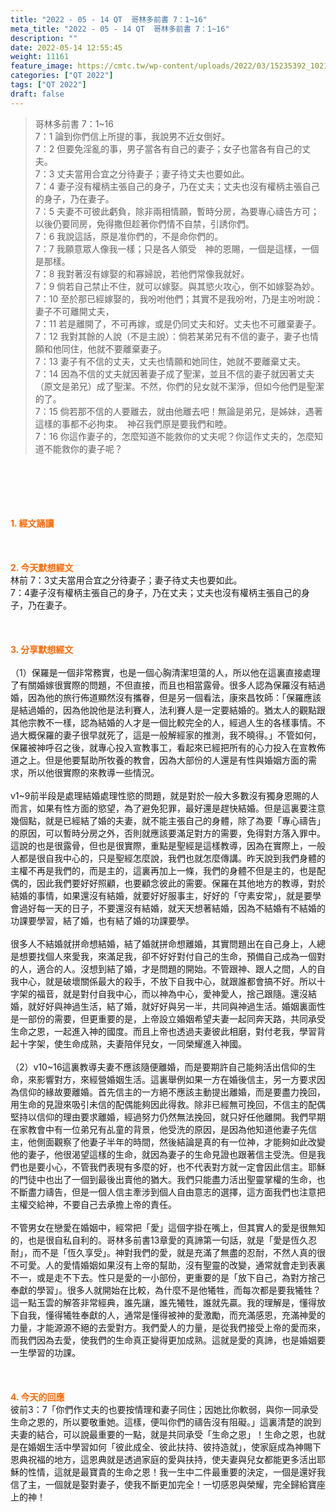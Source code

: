 ```yaml
---
title: "2022 - 05 - 14 QT  哥林多前書 7：1~16"
meta_title: "2022 - 05 - 14 QT  哥林多前書 7：1~16"
description: ""
date: 2022-05-14 12:55:45
weight: 11161
feature_image: https://cmtc.tw/wp-content/uploads/2022/03/15235392_10211799862337740_180693556567566654_o-1.webp
categories: ["QT 2022"]
tags: ["QT 2022"]
draft: false
---
```


<blockquote>哥林多前書 7：1~16<br />
7：1 論到你們信上所提的事，我說男不近女倒好。<br />
7：2 但要免淫亂的事，男子當各有自己的妻子；女子也當各有自己的丈夫。<br />
7：3 丈夫當用合宜之分待妻子；妻子待丈夫也要如此。<br />
7：4 妻子沒有權柄主張自己的身子，乃在丈夫；丈夫也沒有權柄主張自己的身子，乃在妻子。<br />
7：5 夫妻不可彼此虧負，除非兩相情願，暫時分房，為要專心禱告方可；以後仍要同房，免得撒但趁著你們情不自禁，引誘你們。<br />
7：6 我說這話，原是准你們的，不是命你們的。<br />
7：7 我願意眾人像我一樣；只是各人領受　神的恩賜，一個是這樣，一個是那樣。<br />
7：8 我對著沒有嫁娶的和寡婦說，若他們常像我就好。<br />
7：9 倘若自己禁止不住，就可以嫁娶。與其慾火攻心，倒不如嫁娶為妙。<br />
7：10 至於那已經嫁娶的，我吩咐他們；其實不是我吩咐，乃是主吩咐說：妻子不可離開丈夫，<br />
7：11 若是離開了，不可再嫁，或是仍同丈夫和好。丈夫也不可離棄妻子。<br />
7：12 我對其餘的人說（不是主說）：倘若某弟兄有不信的妻子，妻子也情願和他同住，他就不要離棄妻子。<br />
7：13 妻子有不信的丈夫，丈夫也情願和她同住，她就不要離棄丈夫。<br />
7：14 因為不信的丈夫就因著妻子成了聖潔，並且不信的妻子就因著丈夫（原文是弟兄）成了聖潔。不然，你們的兒女就不潔淨，但如今他們是聖潔的了。<br />
7：15 倘若那不信的人要離去，就由他離去吧！無論是弟兄，是姊妹，遇著這樣的事都不必拘束。　神召我們原是要我們和睦。<br />
7：16 你這作妻子的，怎麼知道不能救你的丈夫呢？你這作丈夫的，怎麼知道不能救你的妻子呢？</blockquote><br />
&nbsp;<br />
<br />
&nbsp;<br />
<br />
<span style="color: #ff6600;"><strong>1. </strong><strong>經文誦讀</strong></span><br />
<br />
<span style="color: #ff6600;"><strong> </strong></span><br />
<br />
<span style="color: #ff6600;"><strong>2. 今天默想</strong><strong>經文<br />
</strong></span>林前 7：3丈夫當用合宜之分待妻子；妻子待丈夫也要如此。<br />
7：4妻子沒有權柄主張自己的身子，乃在丈夫；丈夫也沒有權柄主張自己的身子，乃在妻子。<br />
<br />
&nbsp;<br />
<br />
<span style="color: #ff6600;"><strong>3. 分享默想經文</strong></span><br />
<br />
（1）保羅是一個非常務實，也是一個心胸清潔坦蕩的人，所以他在這裏直接處理了有關婚嫁很實際的問題，不但直接，而且也相當露骨。很多人認為保羅沒有結過婚，因為他的旅行佈道顯然沒有攜眷，但是另一個看法，康來昌牧師：「保羅應該是結過婚的，因為他說他是法利賽人，法利賽人是一定要結婚的。猶太人的觀點跟其他宗教不一樣，認為結婚的人才是一個比較完全的人，經過人生的各樣事情。不過大概保羅的妻子很早就死了，這是一般解經家的推測，我不曉得。」不管如何，保羅被神呼召之後，就專心投入宣教事工，看起來已經把所有的心力投入在宣教佈道之上。但是他要幫助所牧養的教會，因為大部份的人還是有性與婚姻方面的需求，所以他很實際的來教導一些情況。<br />
<br />
v1~9前半段是處理結婚處理性慾的問題，就是對於一般大多數沒有獨身恩賜的人而言，如果有性方面的慾望，為了避免犯罪，最好還是趕快結婚。但是這裏要注意幾個點，就是已經結了婚的夫妻，就不能主張自己的身體，除了為要「專心禱告」的原因，可以暫時分房之外，否則就應該要滿足對方的需要，免得對方落入罪中。這說的也是很露骨，但也是很實際，重點是聖經是這樣教導，因為在實際上，一般人都是很自我中心的，只是聖經怎麼說，我們也就怎麼傳講。昨天說到我們身體的主權不再是我們的，而是主的，這裏再加上一條，我們的身體不但是主的，也是配偶的，因此我們要好好照顧，也要顧念彼此的需要。保羅在其他地方的教導，對於結婚的事情，如果還沒有結婚，就要好好服事主，好好的「守素安常」，就是要學會過好每一天的日子，不要還沒有結婚，就天天想著結婚，因為不結婚有不結婚的功課要學習，結了婚，也有結了婚的功課要學。<br />
<br />
很多人不結婚就拼命想結婚，結了婚就拼命想離婚，其實問題出在自己身上，人總是想要找個人來愛我，來滿足我，卻不好好對付自己的生命，預備自己成為一個對的人，適合的人。沒想到結了婚，才是問題的開始。不管跟神、跟人之間，人的自我中心，就是破壞關係最大的殺手，不放下自我中心，就跟誰都會搞不好。所以十字架的福音，就是對付自我中心，而以神為中心，愛神愛人，捨己跟隨。還沒結婚，就好好與神過生活，結了婚，就好好與另一半，共同與神過生活。婚姻裏面性是一部份的需要，但更重要的是，上帝設立婚姻希望夫妻一起同奔天路，共同承受生命之恩，一起進入神的國度。而且上帝也透過夫妻彼此相磨，對付老我，學習背起十字架，使生命成熟，夫妻陪伴兒女，一同榮耀進入神國。<br />
<br />
（2）v10~16這裏教導夫妻不應該隨便離婚，而是要期許自己能夠活出信仰的生命，來影響對方，來經營婚姻生活。這裏舉例如果一方在婚後信主，另一方要求因為信仰的緣故要離婚。首先信主的一方絕不應該主動提出離婚，而是要盡力挽回，用生命的見證來吸引未信的配偶能夠因此得救。除非已經無可挽回，不信主的配偶堅持以信仰的理由要求離婚，經過努力仍然無法挽回，就只好任他離開。我們早期在家教會中有一位弟兄有乩童的背景，他受洗的原因，是因為他知道他妻子先信主，他側面觀察了他妻子半年的時間，然後結論是真的有一位神，才能夠如此改變他的妻子，他很渴望這樣的生命，就因為妻子的生命見證也跟著信主受洗。但是我們也是要小心，不管我們表現有多麼的好，也不代表對方就一定會因此信主。耶穌的門徒中也出了一個到最後出賣他的猶大。我們只能盡力活出聖靈掌權的生命，也不斷盡力禱告，但是一個人信主牽涉到個人自由意志的選擇，這方面我們也注意把主權交給神，不要自己去承擔上帝的責任。<br />
<br />
不管男女在戀愛在婚姻中，經常把「愛」這個字掛在嘴上，但其實人的愛是很無知的，也是很自私自利的。哥林多前書13章愛的真諦第一句話，就是「愛是恆久忍耐」，而不是「恆久享受」。神對我們的愛，就是充滿了無盡的忍耐，不然人真的很不可愛。人的愛情婚姻如果沒有上帝的幫助，沒有聖靈的改變，通常就會走到表裏不一，或是走不下去。性只是愛的一小部份，更重要的是「放下自己，為對方捨己奉獻的學習」。很多人就開始在比較，為什麼不是他犧牲，而每次都是要我犧牲？這一點玉雲的解答非常經典，誰先讓，誰先犧牲，誰就先贏。我的理解是，懂得放下自我，懂得犧牲奉獻的人，通常是懂得被神的愛激勵，而充滿感恩，充滿神愛的力量，才能源源不絕的去愛對方。我們愛人的力量，是從我們接受上帝的愛而來，而我們因為去愛，使我們的生命真正變得更加成熟。這就是愛的真諦，也是婚姻要一生學習的功課。<br />
<br />
&nbsp;<br />
<br />
<span style="color: #ff6600;"><strong>4. 今天的回應<br />
</strong></span>彼前3：7「你們作丈夫的也要按情理和妻子同住；因她比你軟弱，與你一同承受生命之恩的，所以要敬重她。這樣，便叫你們的禱告沒有阻礙。」這裏清楚的說到夫妻的結合，可以說最重要的一點，就是共同承受「生命之恩」！生命之恩，也就是在婚姻生活中學習如何「彼此成全、彼此扶持、彼持造就」，使家庭成為神賜下恩典祝福的地方，這恩典就是透過家庭的愛與扶持，使夫妻與兒女都能更多活出耶穌的性情，這就是最寶貴的生命之恩！我一生中二件最重要的決定，一個是還好我信了主，一個就是娶對妻子，使我不斷更加完全！一切感恩與榮耀，完全歸給寶座上的神！
        